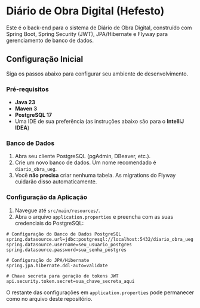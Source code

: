 # Diário de Obra Digital (Hefesto)

Este é o back-end para o sistema de Diário de Obra Digital, construído com Spring Boot, Spring Security (JWT), JPA/Hibernate e Flyway para gerenciamento de banco de dados.

## Configuração Inicial

Siga os passos abaixo para configurar seu ambiente de desenvolvimento.

### Pré-requisitos

-   **Java 23**
-   **Maven 3**
-   **PostgreSQL 17**
-   Uma IDE de sua preferência (as instruções abaixo são para o **IntelliJ IDEA**)

### Banco de Dados

1.  Abra seu cliente PostgreSQL (pgAdmin, DBeaver, etc.).
2.  Crie um novo banco de dados. Um nome recomendado é `diario_obra_ueg`.
3.  Você **não precisa** criar nenhuma tabela. As migrations do Flyway cuidarão disso automaticamente.

### Configuração da Aplicação

1.  Navegue até `src/main/resources/`.
3.  Abra o arquivo `application.properties` e preencha com as suas credenciais do PostgreSQL:

```properties
# Configuração do Banco de Dados PostgreSQL
spring.datasource.url=jdbc:postgresql://localhost:5432/diario_obra_ueg
spring.datasource.username=seu_usuario_postgres
spring.datasource.password=sua_senha_postgres

# Configuração do JPA/Hibernate
spring.jpa.hibernate.ddl-auto=validate

# Chave secreta para geração de tokens JWT
api.security.token.secret=sua_chave_secreta_aqui
```

O restante das configurações em ``application.properties`` pode permanecer como no arquivo deste repositório.
